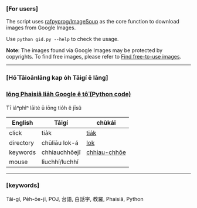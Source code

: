 ### [For users]

The script uses [rafpyprog/ImageSoup](https://github.com/rafpyprog/ImageSoup) as the core function to download images from Google Images.

Use `python gid.py --help` to check the usage.

**Note**: The images found via Google Images may be protected by copyrights. To find free images, please refer to [Find free-to-use images](https://support.google.com/websearch/answer/29508?hl=en).

---
### [Hō͘ Tâioânlâng kap o̍h Tâigí ê lâng]

### [Iōng Phaisiâ lia̍h Google ê tô͘ (Python code)](https://youtu.be/lHH8_k6QWh0)

Tī iáⁿphìⁿ lāité ū iōng tio̍h ê jīsû

English | Tâigí | chùkái
---|---|---
click | tia̍k | [tia̍k](http://taigi.fhl.net/dict/search.php?DETAIL=1&LIMIT=id=61886&dbname=dic&graph=2)
directory | chūliāu lok-á | [lok](http://taigi.fhl.net/dict/search.php?DETAIL=1&LIMIT=id=40424&dbname=dic&graph=2)
keywords | chhiauchhōejī | [chhiau-chhōe](http://taigi.fhl.net/dict/search.php?DETAIL=1&LIMIT=id=7859&dbname=dic&graph=2)
mouse | liuchhí/luchhí |

---

### [keywords]

Tâi-gí, Pe̍h-ōe-jī, POJ, 台語, 白話字, 教羅, Phaisiâ, Python

